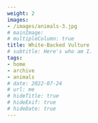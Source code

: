 ```yaml
---
weight: 2
images:
- /images/animals-3.jpg
# mainImage: 
# multipleColumn: true
title: White-Backed Vulture
# subtitle: Here's who am I.
tags:
- home
- archive
- animals
# date: 2022-07-24
# url: me
# hideTitle: true
# hideExif: true
# hideDate: true
---
```

